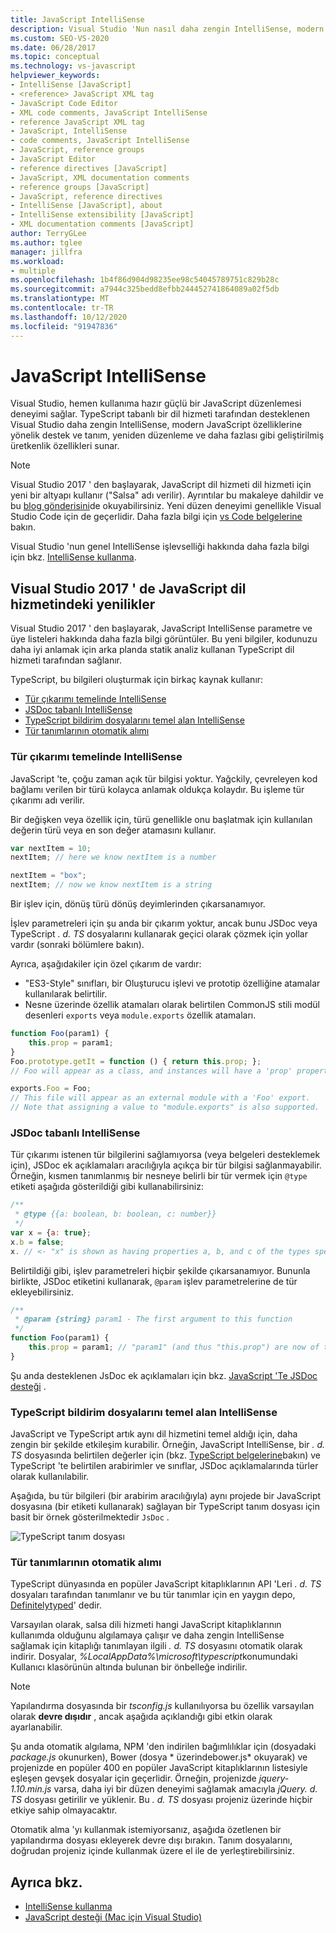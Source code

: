 ```yaml
---
title: JavaScript IntelliSense
description: Visual Studio 'Nun nasıl daha zengin IntelliSense, modern JavaScript özelliklerine yönelik destek ve geliştirilmiş üretkenlik özelliklerini nasıl sağladığını öğrenin.
ms.custom: SEO-VS-2020
ms.date: 06/28/2017
ms.topic: conceptual
ms.technology: vs-javascript
helpviewer_keywords:
- IntelliSense [JavaScript]
- <reference> JavaScript XML tag
- JavaScript Code Editor
- XML code comments, JavaScript IntelliSense
- reference JavaScript XML tag
- JavaScript, IntelliSense
- code comments, JavaScript IntelliSense
- JavaScript, reference groups
- JavaScript Editor
- reference directives [JavaScript]
- JavaScript, XML documentation comments
- reference groups [JavaScript]
- JavaScript, reference directives
- IntelliSense [JavaScript], about
- IntelliSense extensibility [JavaScript]
- XML documentation comments [JavaScript]
author: TerryGLee
ms.author: tglee
manager: jillfra
ms.workload:
- multiple
ms.openlocfilehash: 1b4f86d904d98235ee98c54045789751c829b28c
ms.sourcegitcommit: a7944c325bedd8efbb244452741864089a02f5db
ms.translationtype: MT
ms.contentlocale: tr-TR
ms.lasthandoff: 10/12/2020
ms.locfileid: "91947836"
---
```

# <a name="javascript-intellisense"></a>JavaScript IntelliSense

Visual Studio, hemen kullanıma hazır güçlü bir JavaScript düzenlemesi deneyimi sağlar. TypeScript tabanlı bir dil hizmeti tarafından desteklenen Visual Studio daha zengin IntelliSense, modern JavaScript özelliklerine yönelik destek ve tanım, yeniden düzenleme ve daha fazlası gibi geliştirilmiş üretkenlik özellikleri sunar.

> [!NOTE]
> Visual Studio 2017 ' den başlayarak, JavaScript dil hizmeti dil hizmeti için yeni bir altyapı kullanır ("Salsa" adı verilir). Ayrıntılar bu makaleye dahildir ve bu [blog gönderisini](https://devblogs.microsoft.com/visualstudio/previewing-salsa-javascript-language-service-visual-studio-15/)de okuyabilirsiniz. Yeni düzen deneyimi genellikle Visual Studio Code için de geçerlidir. Daha fazla bilgi için [vs Code belgelerine](https://code.visualstudio.com/docs/languages/javascript) bakın.

Visual Studio 'nun genel IntelliSense işlevselliği hakkında daha fazla bilgi için bkz. [IntelliSense kullanma](../ide/using-intellisense.md).

## <a name="whats-new-in-the-javascript-language-service-in-visual-studio-2017"></a>Visual Studio 2017 ' de JavaScript dil hizmetindeki yenilikler

Visual Studio 2017 ' den başlayarak, JavaScript IntelliSense parametre ve üye listeleri hakkında daha fazla bilgi görüntüler. Bu yeni bilgiler, kodunuzu daha iyi anlamak için arka planda statik analiz kullanan TypeScript dil hizmeti tarafından sağlanır.

TypeScript, bu bilgileri oluşturmak için birkaç kaynak kullanır:

- [Tür çıkarımı temelinde IntelliSense](#TypeInference)
- [JSDoc tabanlı IntelliSense](#JsDoc)
- [TypeScript bildirim dosyalarını temel alan IntelliSense](#TsDeclFiles)
- [Tür tanımlarının otomatik alımı](#Auto)

<a name="TypeInference"></a>

### <a name="intellisense-based-on-type-inference"></a>Tür çıkarımı temelinde IntelliSense

JavaScript 'te, çoğu zaman açık tür bilgisi yoktur. Yağckily, çevreleyen kod bağlamı verilen bir türü kolayca anlamak oldukça kolaydır.
Bu işleme tür çıkarımı adı verilir.

Bir değişken veya özellik için, türü genellikle onu başlatmak için kullanılan değerin türü veya en son değer atamasını kullanır.

```js
var nextItem = 10;
nextItem; // here we know nextItem is a number

nextItem = "box";
nextItem; // now we know nextItem is a string
```

Bir işlev için, dönüş türü dönüş deyimlerinden çıkarsanamıyor.

İşlev parametreleri için şu anda bir çıkarım yoktur, ancak bunu JSDoc veya TypeScript *. d. TS* dosyalarını kullanarak geçici olarak çözmek için yollar vardır (sonraki bölümlere bakın).

Ayrıca, aşağıdakiler için özel çıkarım de vardır:

- "ES3-Style" sınıfları, bir Oluşturucu işlevi ve prototip özelliğine atamalar kullanılarak belirtilir.
- Nesne üzerinde özellik atamaları olarak belirtilen CommonJS stili modül desenleri `exports` veya `module.exports` özellik atamaları.

```js
function Foo(param1) {
    this.prop = param1;
}
Foo.prototype.getIt = function () { return this.prop; };
// Foo will appear as a class, and instances will have a 'prop' property and a 'getIt' method.

exports.Foo = Foo;
// This file will appear as an external module with a 'Foo' export.
// Note that assigning a value to "module.exports" is also supported.
```

<a name="JsDoc"></a>

### <a name="intellisense-based-on-jsdoc"></a>JSDoc tabanlı IntelliSense

Tür çıkarımı istenen tür bilgilerini sağlamıyorsa (veya belgeleri desteklemek için), JSDoc ek açıklamaları aracılığıyla açıkça bir tür bilgisi sağlanmayabilir.  Örneğin, kısmen tanımlanmış bir nesneye belirli bir tür vermek için `@type` etiketi aşağıda gösterildiği gibi kullanabilirsiniz:

```js
/**
 * @type {{a: boolean, b: boolean, c: number}}
 */
var x = {a: true};
x.b = false;
x. // <- "x" is shown as having properties a, b, and c of the types specified
```

Belirtildiği gibi, işlev parametreleri hiçbir şekilde çıkarsanamıyor. Bununla birlikte, JSDoc etiketini kullanarak, `@param` işlev parametrelerine de tür ekleyebilirsiniz.

```js
/**
 * @param {string} param1 - The first argument to this function
 */
function Foo(param1) {
    this.prop = param1; // "param1" (and thus "this.prop") are now of type "string".
}
```

Şu anda desteklenen JsDoc ek açıklamaları için bkz. [JavaScript 'Te JSDoc desteği](https://github.com/Microsoft/TypeScript/wiki/JsDoc-support-in-JavaScript) .

<a name="TsDeclFiles"></a>
### <a name="intellisense-based-on-typescript-declaration-files"></a>TypeScript bildirim dosyalarını temel alan IntelliSense

JavaScript ve TypeScript artık aynı dil hizmetini temel aldığı için, daha zengin bir şekilde etkileşim kurabilir. Örneğin, JavaScript IntelliSense, bir *. d. TS* dosyasında belirtilen değerler için (bkz. [TypeScript belgelerine](https://www.typescriptlang.org/docs/handbook/declaration-files/introduction.html)bakın) ve TypeScript 'te belirtilen arabirimler ve sınıflar, JSDoc açıklamalarında türler olarak kullanılabilir.

Aşağıda, bu tür bilgileri (bir arabirim aracılığıyla) aynı projede bir JavaScript dosyasına (bir etiketi kullanarak) sağlayan bir TypeScript tanım dosyası için basit bir örnek gösterilmektedir `JsDoc` .

![TypeScript tanım dosyası](https://raw.githubusercontent.com/wiki/Microsoft/TypeScript/images/decl1.png)

<a name="Auto"></a>
### <a name="automatic-acquisition-of-type-definitions"></a>Tür tanımlarının otomatik alımı

TypeScript dünyasında en popüler JavaScript kitaplıklarının API 'Leri *. d. TS* dosyaları tarafından tanımlanır ve bu tür tanımlar için en yaygın depo, [Definitelytyped](https://github.com/DefinitelyTyped/DefinitelyTyped)' dedir.

Varsayılan olarak, salsa dili hizmeti hangi JavaScript kitaplıklarının kullanımda olduğunu algılamaya çalışır ve daha zengin IntelliSense sağlamak için kitaplığı tanımlayan ilgili *. d. TS* dosyasını otomatik olarak indirir. Dosyalar, *%LocalAppData%\microsoft\typescript*konumundaki Kullanıcı klasörünün altında bulunan bir önbelleğe indirilir.

> [!NOTE]
> Yapılandırma dosyasında bir *tsconfig.js* kullanılıyorsa bu özellik varsayılan olarak **devre dışıdır** , ancak aşağıda açıklandığı gibi etkin olarak ayarlanabilir.

Şu anda otomatik algılama, NPM 'den indirilen bağımlılıklar için (dosyadaki *package.js* okunurken), Bower (dosya * üzerindebower.js* okuyarak) ve projenizde en popüler 400 en popüler JavaScript kitaplıklarının listesiyle eşleşen gevşek dosyalar için geçerlidir. Örneğin, projenizde *jquery-1.10.min.js* varsa, daha iyi bir düzen deneyimi sağlamak amacıyla *jQuery. d. TS* dosyası getirilir ve yüklenir. Bu *. d. TS* dosyası projeniz üzerinde hiçbir etkiye sahip olmayacaktır.

Otomatik alma 'yı kullanmak istemiyorsanız, aşağıda özetlenen bir yapılandırma dosyası ekleyerek devre dışı bırakın. Tanım dosyalarını, doğrudan projeniz içinde kullanmak üzere el ile de yerleştirebilirsiniz.

## <a name="see-also"></a>Ayrıca bkz.

- [IntelliSense kullanma](../ide/using-intellisense.md)
- [JavaScript desteği (Mac için Visual Studio)](/visualstudio/mac/javascript)
